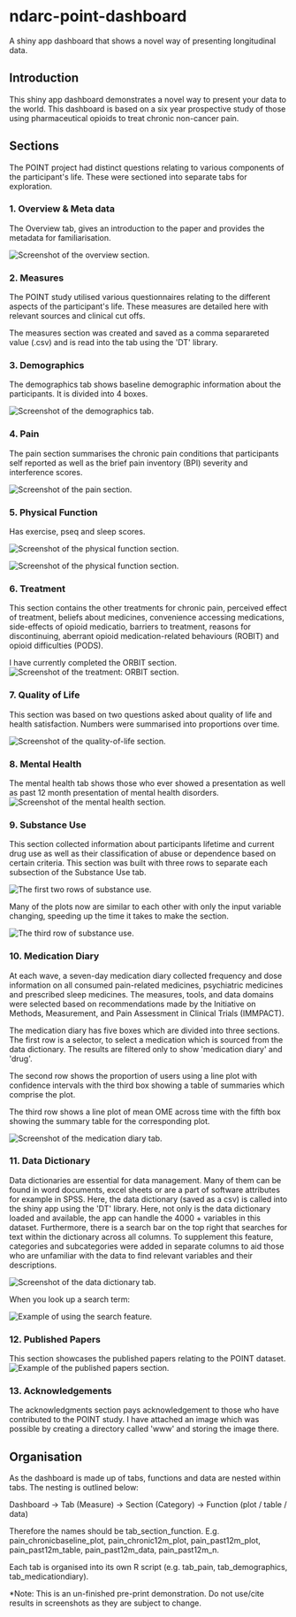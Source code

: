 # ndarc-point-dashboard
A shiny app dashboard that shows a novel way of presenting longitudinal data. 

## Introduction
This shiny app dashboard demonstrates a novel way to present your data to the world. This dashboard is based on a six year prospective study of those using pharmaceutical opioids to treat chronic non-cancer pain. 

## Sections
The POINT project had distinct questions relating to various components of the participant's life. These were sectioned into separate tabs for exploration. 

### 1. Overview & Meta data
The Overview tab, gives an introduction to the paper and provides the metadata for familiarisation. 

![Screenshot of the overview section.](images/s01_overview.png "Screenshot of the overview section.")

### 2. Measures
The POINT study utilised various questionnaires relating to the different aspects of the participant's life. These measures are detailed here with relevant sources and clinical cut offs.

The measures section was created and saved as a comma separareted value (.csv) and is read into the tab using the 'DT' library.

### 3. Demographics
The demographics tab shows baseline demographic information about the participants. It is divided into 4 boxes.

![Screenshot of the demographics tab.](images/s03_demographics.png "Screenshot of the demographics tab.")

### 4. Pain
The pain section summarises the chronic pain conditions that participants self reported as well as the brief pain inventory (BPI) severity and interference scores. 

![Screenshot of the pain section.](images/s04_pain.png "Screenshot of the pain section.")

### 5. Physical Function
Has exercise, pseq and sleep scores. 

![Screenshot of the physical function section.](images/s05_physicalFunction_1.png "Screenshot of the physical function section.")

![Screenshot of the physical function section.](images/s05_physicalFunction_2.png "Screenshot of the physical function section.")


### 6. Treatment
This section contains the other treatments for chronic pain, perceived effect of treatment, beliefs about medicines, convenience accessing medications, side-effects of opioid medicatio, barriers to treatment, reasons for discontinuing, aberrant opioid medication-related behaviours (ROBIT) and opioid difficulties (PODS).

I have currently completed the ORBIT section. 
![Screenshot of the treatment: ORBIT section.](images/s06_treatmentOrbit.png "Screenshot of the treatment: ORBIT section.")

### 7. Quality of Life
This section was based on two questions asked about quality of life and health satisfaction. Numbers were summarised into proportions over time. 

![Screenshot of the quality-of-life section.](images/s07_qualityOfLife.png "Screenshot of the quality of life section.")


### 8. Mental Health
The mental health tab shows those who ever showed a presentation as well as past 12 month presentation of mental health disorders.
![Screenshot of the mental health section.](images/s08_mentalHealth.png "Screenshot of the mental health section.")

### 9. Substance Use
This section collected information about participants lifetime and current drug use as well as their classification of abuse or dependence based on certain criteria. This section was built with three rows to separate each subsection of the Substance Use tab. 

![The first two rows of substance use.](images/s09_substanceUse_1.png "Screenshot of the Substance Use section.")

Many of the plots now are similar to each other with only the input variable changing, speeding up the time it takes to make the section.

![The third row of substance use.](images/s09_substanceUse_2.png "Screenshot of the Substance Use and abuse section.")

### 10. Medication Diary
At each wave, a seven-day medication diary collected frequency and dose information on all consumed pain-related medicines, psychiatric medicines and prescribed sleep medicines. The measures, tools, and data domains were selected based on recommendations made by the Initiative on Methods, Measurement, and Pain Assessment in Clinical Trials (IMMPACT).

The medication diary has five boxes which are divided into three sections. The first row is a selector, to select a medication which is sourced from the data dictionary. The results are filtered only to show 'medication diary' and 'drug'. 

The second row shows the proportion of users using a line plot with confidence intervals with the third box showing a table of summaries which comprise the plot. 

The third row shows a line plot of mean OME across time with the fifth box showing the summary table for the corresponding plot. 

![Screenshot of the medication diary tab.](images/s10_medicationDiary.png "Screenshot of the medication diary tab.")

### 11. Data Dictionary
Data dictionaries are essential for data management. Many of them can be found in word documents, excel sheets or are a part of software attributes for example in SPSS. Here, the data dictionary (saved as a csv) is called into the shiny app using the 'DT' library. Here, not only is the data dictionary loaded and available, the app can handle the 4000 + variables in this dataset. Furthermore, there is a search bar on the top right that searches for text within the dictionary across all columns. To supplement this feature, categories and subcategories were added in separate columns to aid those who are unfamiliar with the data to find relevant variables and their descriptions.

![Screenshot of the data dictionary tab.](images/s11_dataDictionary_1.png "Screenshot of the data dictionary tab.")

When you look up a search term:

![Example of using the search feature.](images/s11_dataDictionary_2.png "Example of using the search feature.")

### 12. Published Papers
This section showcases the published papers relating to the POINT dataset.
![Example of the published papers section.](images/s12_publishedPapers.png "Example of the published papers section.")

### 13. Acknowledgements
The acknowledgments section pays acknowledgement to those who have contributed to the POINT study. I have attached an image which was possible by creating a directory called 'www' and storing the image there. 

## Organisation
As the dashboard is made up of tabs, functions and data are nested within tabs. The nesting is outlined below:

Dashboard
  -> Tab (Measure)
    -> Section (Category)
      -> Function (plot / table / data)
      
Therefore the names should be tab_section_function. E.g. pain_chronicbaseline_plot, pain_chronic12m_plot, pain_past12m_plot, pain_past12m_table, pain_past12m_data, pain_past12m_n.

Each tab is organised into its own R script (e.g. tab_pain, tab_demographics, tab_medicationdiary). 

*Note: This is an un-finished pre-print demonstration. Do not use/cite results in screenshots as they are subject to change. 
